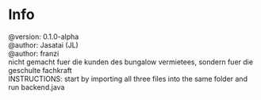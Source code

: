 # Info
@version: 0.1.0-alpha <br>
@author: Jasatai (JL) <br>
@author: franzi <br>
nicht gemacht fuer die kunden des bungalow vermietees, sondern fuer die geschulte fachkraft <br>
INSTRUCTIONS: start by importing all three files into the same folder and run backend.java
